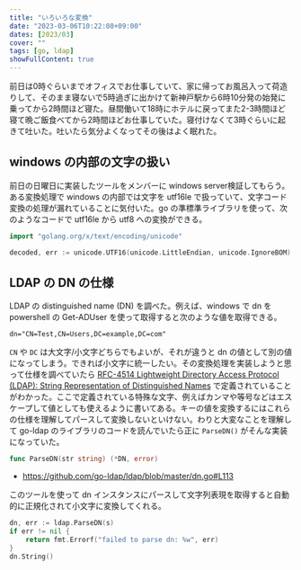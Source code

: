 ```yaml
---
title: "いろいろな変換"
date: "2023-03-06T10:22:08+09:00"
dates: [2023/03]
cover: ""
tags: [go, ldap]
showFullContent: true
---
```


前日は0時ぐらいまでオフィスでお仕事していて、家に帰ってお風呂入って荷造りして、そのまま寝ないで5時過ぎに出かけて新神戸駅から6時10分発の始発に乗ってから2時間ほど寝た。昼間働いて18時にホテルに戻ってまた2-3時間ほど寝て晩ご飯食べてから2時間ほどお仕事していた。寝付けなくて3時ぐらいに起きて吐いた。吐いたら気分よくなってその後はよく眠れた。

## windows の内部の文字の扱い

前日の日曜日に実装したツールをメンバーに windows server検証してもらう。ある変換処理で windows の内部では文字を utf16le で扱っていて、文字コード変換の処理が漏れていることに気付いた。go の準標準ライブラリを使って、次のようなコードで utf16le から utf8 への変換ができる。

```go
import "golang.org/x/text/encoding/unicode"

decoded, err := unicode.UTF16(unicode.LittleEndian, unicode.IgnoreBOM).NewDecoder().Bytes(b)
```

## LDAP の DN の仕様

LDAP の distinguished name (DN) を調べた。例えば、windows で dn を powershell の Get-ADUser を使って取得すると次のような値を取得できる。

```
dn="CN=Test,CN=Users,DC=example,DC=com"
```

`CN` や `DC` は大文字/小文字どちらでもよいが、それが違うと dn の値として別の値になってしまう。できれば小文字に統一したい。その変換処理を実装しようと思って仕様を調べていたら [RFC-4514 Lightweight Directory Access Protocol (LDAP): String Representation of Distinguished Names](https://docs.ldap.com/specs/rfc4514.txt) で定義されていることがわかった。ここで定義されている特殊な文字、例えばカンマや等号などはエスケープして値としても使えるように書いてある。キーの値を変換するにはこれらの仕様を理解してパースして変換しないといけない。わりと大変なことを理解して go-ldap のライブラリのコードを読んでいたら正に `ParseDN()` がそんな実装になっていた。

```go
func ParseDN(str string) (*DN, error)
```

* https://github.com/go-ldap/ldap/blob/master/dn.go#L113

このツールを使って dn インスタンスにパースして文字列表現を取得すると自動的に正規化されて小文字に変換してくれる。

```go
dn, err := ldap.ParseDN(s)
if err != nil {
    return fmt.Errorf("failed to parse dn: %w", err)
}
dn.String()
```
